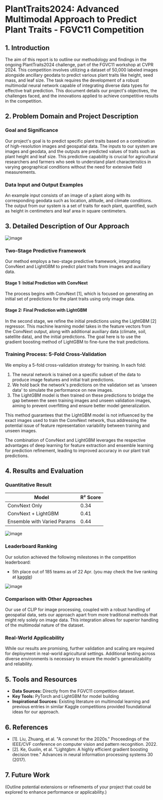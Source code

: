 # PlantTraits2024: Advanced Multimodal Approach to Predict Plant Traits - FGVC11 Competition

## 1. Introduction

The aim of this report is to outline our methodology and findings in the ongoing PlantTraits2024 challenge, part of the FGVC11 workshop at CVPR 2024. This competition involves utilizing a dataset of 50,000 labeled images alongside ancillary geodata to predict various plant traits like height, seed mass, and leaf size. The task requires the development of a robust multimodal neural network capable of integrating diverse data types for effective trait prediction. This document details our project's objectives, the challenges faced, and the innovations applied to achieve competitive results in the competition.

## 2. Problem Domain and Project Description

### Goal and Significance
Our project's goal is to predict specific plant traits based on a combination of high-resolution images and geospatial data. The inputs to our system are images and geodata, and the outputs are predicted values of traits such as plant height and leaf size. This predictive capability is crucial for agricultural researchers and farmers who seek to understand plant characteristics in varying geographical conditions without the need for extensive field measurements.

### Data Input and Output Examples
An example input consists of an image of a plant along with its corresponding geodata such as location, altitude, and climate conditions. The output from our system is a set of traits for each plant, quantified, such as height in centimeters and leaf area in square centimeters.

## 3. Detailed Description of Our Approach

![image](https://github.com/ywugwu/ywugwu.github.io/assets/128890731/21a71229-9772-4198-8d03-9f8712457f9c)

### Two-Stage Predictive Framework

Our method employs a two-stage predictive framework, integrating ConvNext and LightGBM to predict plant traits from images and auxiliary data.

#### Stage 1: Initial Prediction with ConvNext

The process begins with ConvNext [1], which is focused on generating an initial set of predictions for the plant traits using only image data. 

#### Stage 2: Final Prediction with LightGBM

In the second stage, we refine the initial predictions using the LightGBM [2] regressor. This machine learning model takes in the feature vectors from the ConvNext output, along with additional auxiliary data (climate, soil, satellite data), and the initial predictions. The goal here is to use the gradient boosting method of LightGBM to fine-tune the trait predictions.

### Training Process: 5-Fold Cross-Validation

We employ a 5-fold cross-validation strategy for training. In each fold:

1. The neural network is trained on a specific subset of the data to produce image features and initial trait predictions.
2. We hold back the network's predictions on the validation set as 'unseen data' to simulate the performance on new images.
3. The LightGBM model is then trained on these predictions to bridge the gap between the seen training images and unseen validation images, aiming to prevent overfitting and ensure better model generalization.

This method guarantees that the LightGBM model is not influenced by the exact images used to train the ConvNext network, thus addressing the potential issue of feature representation variability between training and unseen images.

The combination of ConvNext and LightGBM leverages the respective advantages of deep learning for feature extraction and ensemble learning for prediction refinement, leading to improved accuracy in our plant trait predictions.

## 4. Results and Evaluation

### Quantitative Result

| Model                        | R² Score |
|------------------------------|----------|
| ConvNext Only                | 0.34     |
| ConvNext + LightGBM          | 0.41     |
| Ensemble with Varied Params  | 0.44     |

![image](https://github.com/ywugwu/ywugwu.github.io/assets/128890731/e6f5c515-f74e-4a43-8230-9b05d8883400)


### Leaderboard Ranking

Our solution achieved the following milestones in the competition leaderboard:
- 5th place out of 185 teams as of 22 Apr. (you may check the live ranking at [kaggle](https://www.kaggle.com/competitions/planttraits2024/leaderboard))

 ![image](https://github.com/ywugwu/ywugwu.github.io/assets/128890731/6970419f-6bb9-4fe1-8654-579cf20968a1)


### Comparison with Other Approaches
Our use of CLIP for image processing, coupled with a robust handling of geospatial data, sets our approach apart from more traditional methods that might rely solely on image data. This integration allows for superior handling of the multimodal nature of the dataset.

### Real-World Applicability
While our results are promising, further validation and scaling are required for deployment in real-world agricultural settings. Additional testing across diverse environments is necessary to ensure the model's generalizability and reliability.

## 5. Tools and Resources

- **Data Sources:** Directly from the FGVC11 competition dataset.
- **Key Tools:** PyTorch and LightGBM for model building
- **Inspirational Sources:** Existing literature on multimodal learning and previous entries in similar Kaggle competitions provided foundational ideas for our approach.

## 6. References
- [1]. Liu, Zhuang, et al. "A convnet for the 2020s." Proceedings of the IEEE/CVF conference on computer vision and pattern recognition. 2022.
- [2]. Ke, Guolin, et al. "Lightgbm: A highly efficient gradient boosting decision tree." Advances in neural information processing systems 30 (2017).

## 7. Future Work
(Outline potential extensions or refinements of your project that could be explored to enhance performance or applicability.)

